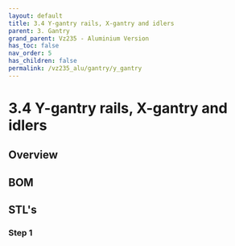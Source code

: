 ```yaml
---
layout: default
title: 3.4 Y-gantry rails, X-gantry and idlers
parent: 3. Gantry
grand_parent: Vz235 - Aluminium Version
has_toc: false
nav_order: 5
has_children: false
permalink: /vz235_alu/gantry/y_gantry
---
```


# 3.4 Y-gantry rails, X-gantry and idlers

## Overview

## BOM

## STL's

### Step 1
